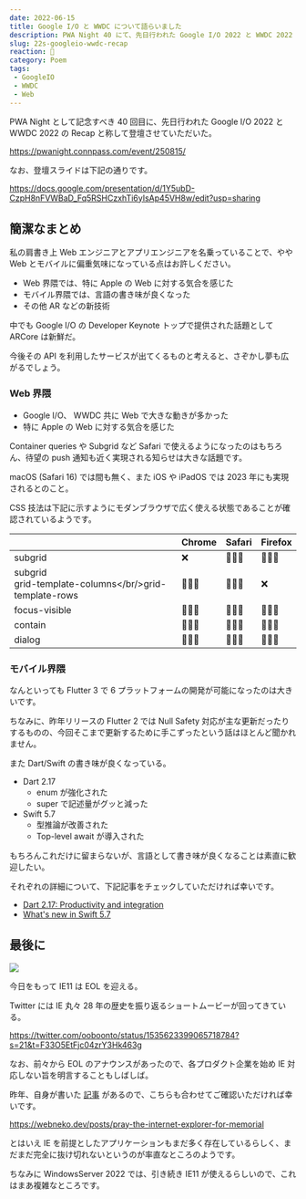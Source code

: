 ```yaml
---
date: 2022-06-15
title: Google I/O と WWDC について語らいました
description: PWA Night 40 にて、先日行われた Google I/O 2022 と WWDC 2022 の Recap と称して登壇させていただいた。
slug: 22s-googleio-wwdc-recap
reaction: 🎨
category: Poem
tags: 
 - GoogleIO
 - WWDC
 - Web
---
```


PWA Night として記念すべき 40 回目に、先日行われた Google I/O 2022 と WWDC 2022 の Recap と称して登壇させていただいた。

https://pwanight.connpass.com/event/250815/

なお、登壇スライドは下記の通りです。

https://docs.google.com/presentation/d/1Y5ubD-CzpH8nFVWBaD_Fq5RSHCzxhTi6yIsAp45VH8w/edit?usp=sharing

## 簡潔なまとめ

私の肩書き上 Web エンジニアとアプリエンジニアを名乗っていることで、やや Web とモバイルに偏重気味になっている点はお許しください。

- Web 界隈では、特に Apple の Web に対する気合を感じた
- モバイル界隈では、言語の書き味が良くなった
- その他 AR などの新技術

中でも Google I/O の Developer Keynote トップで提供された話題として ARCore は新鮮だ。

今後その API を利用したサービスが出てくるものと考えると、さぞかし夢も広がるでしょう。

### Web 界隈

- Google I/O、 WWDC 共に Web で大きな動きが多かった
- 特に Apple の Web に対する気合を感じた

Container queries や Subgrid など Safari で使えるようになったのはもちろん、待望の push 通知も近く実現される知らせは大きな話題です。

macOS (Safari 16) では間も無く、また iOS や iPadOS では 2023 年にも実現されるとのこと。

CSS 技法は下記に示すようにモダンブラウザで広く使える状態であることが確認されているようです。

||Chrome|Safari|Firefox|
|:---|:---|:---|:---|
|subgrid|❌|🙆🏻‍♀️|🙆🏻‍♀️|
|subgrid<br/>grid-template-columns</br/>grid-template-rows|🙆🏻‍♀️|🙆🏻‍♀️|❌|
|focus-visible|🙆🏻‍♀️|🙆🏻‍♀️|🙆🏻‍♀️|
|contain|🙆🏻‍♀️|🙆🏻‍♀️|🙆🏻‍♀️|
|dialog|🙆🏻‍♀️|🙆🏻‍♀️|🙆🏻‍♀️|

### モバイル界隈

なんといっても Flutter 3 で 6 プラットフォームの開発が可能になったのは大きいです。

ちなみに、昨年リリースの Flutter 2 では Null Safety 対応が主な更新だったりするものの、今回そこまで更新するために手こずったという話はほとんど聞かれません。

また Dart/Swift の書き味が良くなっている。

- Dart 2.17
    - enum が強化された
    - super で記述量がグッと減った
- Swift 5.7
    - 型推論が改善された
    - Top-level await が導入された

もちろんこれだけに留まらないが、言語として書き味が良くなることは素直に歓迎したい。

それぞれの詳細について、下記記事をチェックしていただければ幸いです。

- [Dart 2.17: Productivity and integration](https://medium.com/dartlang/dart-2-17-b216bfc80c5d)
- [What's new in Swift 5.7](https://www.hackingwithswift.com/articles/249/whats-new-in-swift-5-7)

## 最後に

![](https://i.imgur.com/2jWZ7bh.jpg)

今日をもって IE11 は EOL を迎える。

Twitter には IE 丸々 28 年の歴史を振り返るショートムービーが回ってきている。

https://twitter.com/ooboonto/status/1535623399065718784?s=21&t=F33O5EtFjc04zrY3Hk463g

なお、前々から EOL のアナウンスがあったので、各プロダクト企業を始め IE 対応しない旨を明言することもしばしば。

昨年、自身が書いた [記事](https://webneko.dev/posts/pray-the-internet-explorer-for-memorial) があるので、こちらも合わせてご確認いただければ幸いです。

https://webneko.dev/posts/pray-the-internet-explorer-for-memorial

とはいえ IE を前提としたアプリケーションもまだ多く存在しているらしく、まだまだ完全に抜け切れないというのが率直なところのようです。

ちなみに WindowsServer 2022 では、引き続き IE11 が使えるらしいので、これはまあ複雑なところです。
